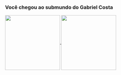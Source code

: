 ### Você chegou ao submundo do Gabriel Costa

<a href="https://github.com/gbrcosta">
  <img height="180em" align="center" src="https://github-readme-stats.vercel.app/api?username=gbrcosta" />
</a>
<a href="https://github.com/gbrcosta">
  <img height="180em" align="center" src="https://github-readme-stats.vercel.app/api/top-langs?username=gbrcosta&layout=compact&langs_count=8&card_width=320" />
</a>

<!--
**gbrcosta/gbrcosta** is a ✨ _special_ ✨ repository because its `README.md` (this file) appears on your GitHub profile.

Here are some ideas to get you started:

- 🔭 I’m currently working on ...
- 🌱 I’m currently learning ...
- 👯 I’m looking to collaborate on ...
- 🤔 I’m looking for help with ...
- 💬 Ask me about ...
- 📫 How to reach me: ...
- 😄 Pronouns: ...
- ⚡ Fun fact: ...
-->
